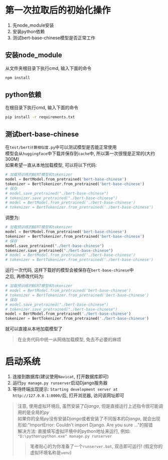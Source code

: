 # 第一次拉取后的初始化操作
  1. 先node_module安装
  2. 安装python依赖
  3. 测试bert-base-chinese模型是否正常工作

## 安装node_module
从文件夹根目录下执行cmd, 输入下面的命令
```bash
npm install
```

## python依赖
在根目录下执行cmd, 输入下面的命令
```bash
pip install -r requirements.txt
```

## 测试bert-base-chinese
在`test/bert计算相似度.py`中可以测试模型是否能正常使用  
模型会从`huggingface`中下载并保存到`cache`中, 所以第一次很慢是正常的(大约300M)  
如果希望一直从本地加载模型, 可以将以下代码:
```python
# 加载预训练的BERT模型和tokenizer
model = BertModel.from_pretrained('bert-base-chinese')
tokenizer = BertTokenizer.from_pretrained('bert-base-chinese')
# 保存
# model.save_pretrained("./bert-base-chinese")
# tokenizer.save_pretrained("./bert-base-chinese")
# model = BertModel.from_pretrained('./bert-base-chinese')
# tokenizer = BertTokenizer.from_pretrained('./bert-base-chinese')
```
调整为:
```python
# 加载预训练的BERT模型和tokenizer
model = BertModel.from_pretrained('bert-base-chinese')
tokenizer = BertTokenizer.from_pretrained('bert-base-chinese')
# 保存
model.save_pretrained("./bert-base-chinese")
tokenizer.save_pretrained("./bert-base-chinese")
# model = BertModel.from_pretrained('./bert-base-chinese')
# tokenizer = BertTokenizer.from_pretrained('./bert-base-chinese')
```
运行一次代码, 这样下载好的模型会被保存在`bert-base-chinese`中  
之后, 再修改代码为:
```python
# 加载预训练的BERT模型和tokenizer
# model = BertModel.from_pretrained('bert-base-chinese')
# tokenizer = BertTokenizer.from_pretrained('bert-base-chinese')
# 保存
# model.save_pretrained("./bert-base-chinese")
# tokenizer.save_pretrained("./bert-base-chinese")
model = BertModel.from_pretrained('./bert-base-chinese')
tokenizer = BertTokenizer.from_pretrained('./bert-base-chinese')
``` 
就可以直接从本地加载模型了
> 在业务代码中统一从网络加载模型, 免去不必要的麻烦

# 启动系统
  1. 连接到数据库(建议使用`Navicat`, 打开数据库即可)
  2. 运行`py manage.py runserver`启动Django服务器
  3. 等待终端出现提示: `Starting development server at http://127.0.0.1:8000/`后, 打开浏览器, 访问该网址即可

> 注意, 使用虚拟环境后, 虽然安装了*Django*, 但是直接运行上述指令很可能调用的是全局的*py*  
> 如果你的全局*py*没有安装*Django*或者安装了不同版本的*Django*, 就会出现形如:"ImportError: Couldn't import Django. Are you sure ..."的报错  
> 解决方法: 直接填写虚拟环境中的python地址来运行, 例如: `"D:\python\python.exe" manage.py runserver`  
> > 笔者贴心的为你准备了一个`runserver.bat`, 双击即可运行!
> (假定你的虚拟环境名称是`venv`)
> 